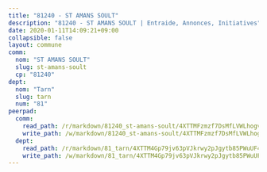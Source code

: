 ```yaml
---
title: "81240 - ST AMANS SOULT"
description: "81240 - ST AMANS SOULT | Entraide, Annonces, Initiatives"
date: 2020-01-11T14:09:21+09:00
collapsible: false
layout: commune
comm:
  nom: "ST AMANS SOULT"
  slug: st-amans-soult
  cp: "81240"
dept:
  nom: "Tarn"
  slug: tarn
  num: "81"
peerpad:
  comm:
    read_path: /r/markdown/81240_st-amans-soult/4XTTMFzmzf7DsMfLVWLhogvrEbGeWcETJAwmLh6LwV4QBNvVr
    write_path: /w/markdown/81240_st-amans-soult/4XTTMFzmzf7DsMfLVWLhogvrEbGeWcETJAwmLh6LwV4QBNvVr-K3TgU1e8ywUgZ1Zc85EZLJNeJvkYbMzfkCoBo3MBrZPtAQKRsCBGdzYe7x4sQgBXcCLfd492qnfHeiS2hBwBQZDz55mGyTtSB3wYEqjuYFMKbPRWyVkXJaB5nSKXn8ZXCJSmAKTJ
  dept:
    read_path: /r/markdown/81_tarn/4XTTM4Gp79jv63pVJkrwy2pJgytb85PWuUF46qZV3RNcf9bTY
    write_path: /w/markdown/81_tarn/4XTTM4Gp79jv63pVJkrwy2pJgytb85PWuUF46qZV3RNcf9bTY-K3TgUQULAfYZTaNEYQn663imu6tLJ5XUSYV3bG6y2QwZHe2hiw5KiHgnyL8wpzhjjRKSLQVjHCuMHvPTtVgD4tm7BFQTVwqLNiZgb8d93Riu34VNq5t6eFocUS5Ezct8i9MJtUHQ
---
```


